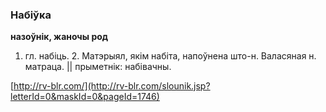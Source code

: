 ### Набіўка
**назоўнік, жаночы род**

1. гл. набіць. 2. Матэрыял, якім набіта, напоўнена што-н. Валасяная н. матраца. || прыметнік: набівачны.

<a rel="author">[http://rv-blr.com/](http://rv-blr.com/slounik.jsp?letterId=0&maskId=0&pageId=1746)</a>
